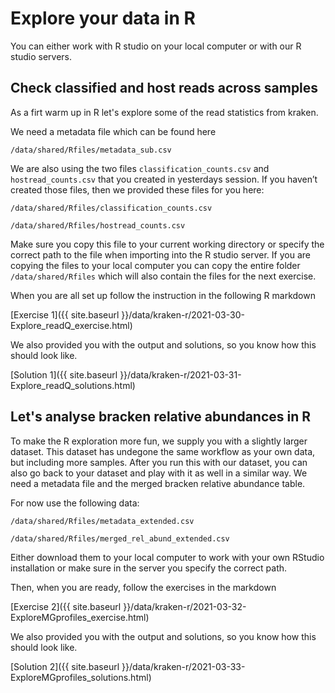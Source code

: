 # Explore your data in R

You can either work with R studio on your local computer or with our R studio servers. 

## Check classified and host reads across samples

As a firt warm up in R let's explore some of the read statistics from kraken.

We need a metadata file which can be found here

    /data/shared/Rfiles/metadata_sub.csv

We are also using the two files `classification_counts.csv` and `hostread_counts.csv` that you created in yesterdays session. If you haven’t created those files, then we provided these files for you here:

    /data/shared/Rfiles/classification_counts.csv

    /data/shared/Rfiles/hostread_counts.csv

Make sure you copy this file to your current working directory or specify the correct path to the file when importing into the R studio server.
If you are copying the files to your local computer you can copy the entire folder `/data/shared/Rfiles` which will also contain the files for the next exercise.

When you are all set up follow the instruction in the following R markdown

[Exercise 1]({{ site.baseurl }}/data/kraken-r/2021-03-30-Explore_readQ_exercise.html)

We also provided you with the output and solutions, so you know how this should look like. 

[Solution 1]({{ site.baseurl }}/data/kraken-r/2021-03-31-Explore_readQ_solutions.html)


## Let's analyse bracken relative abundances in R

To make the R exploration more fun, we supply you with a slightly larger dataset. This dataset has undegone the same workflow as your own data, but including more samples. After you run this with our dataset, you can also go back to your dataset and play with it as well in a similar way. We need a metadata file and the merged bracken relative abundance table.

For now use the following data:

    /data/shared/Rfiles/metadata_extended.csv

    /data/shared/Rfiles/merged_rel_abund_extended.csv

Either download them to your local computer to work with your own RStudio installation or make sure in the server you specify the correct path.

Then, when you are ready, follow the exercises in the markdown

[Exercise 2]({{ site.baseurl }}/data/kraken-r/2021-03-32-ExploreMGprofiles_exercise.html)

We also provided you with the output and solutions, so you know how this should look like. 

[Solution 2]({{ site.baseurl }}/data/kraken-r/2021-03-33-ExploreMGprofiles_solutions.html)